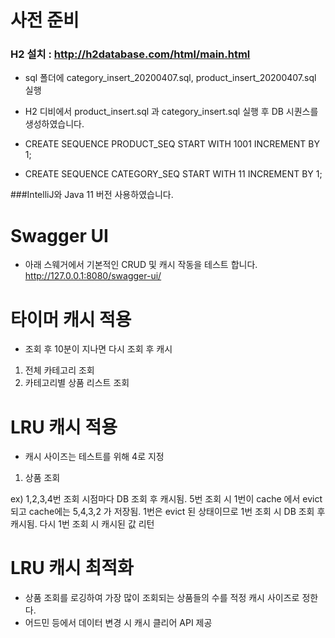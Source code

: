 # 사전 준비
### H2 설치 : http://h2database.com/html/main.html
* sql 폴더에 category_insert_20200407.sql, product_insert_20200407.sql 실행
* H2 디비에서 product_insert.sql 과 category_insert.sql 실행 후
DB 시퀀스를 생성하였습니다.

* CREATE SEQUENCE PRODUCT_SEQ START WITH 1001
INCREMENT BY 1;
* CREATE SEQUENCE CATEGORY_SEQ START WITH 11
INCREMENT BY 1;

###IntelliJ와 Java 11 버전 사용하였습니다.

# Swagger UI
* 아래 스웨거에서 기본적인 CRUD 및 캐시 작동을 테스트 합니다.
http://127.0.0.1:8080/swagger-ui/

# 타이머 캐시 적용
* 조회 후 10분이 지나면 다시 조회 후 캐시
1. 전체 카테고리 조회
2. 카테고리별 상품 리스트 조회

# LRU 캐시 적용
* 캐시 사이즈는 테스트를 위해 4로 지정
1. 상품 조회

ex) 1,2,3,4번 조회 시점마다 DB 조회 후 캐시됨.
5번 조회 시 1번이 cache 에서 evict 되고 cache에는 5,4,3,2 가 저장됨.
1번은 evict 된 상태이므로 1번 조회 시 DB 조회 후 캐시됨.
다시 1번 조회 시 캐시된 값 리턴

# LRU 캐시 최적화
* 상품 조회를 로깅하여 가장 많이 조회되는 상품들의 수를 적정 캐시 사이즈로 정한다.
* 어드민 등에서 데이터 변경 시 캐시 클리어 API 제공